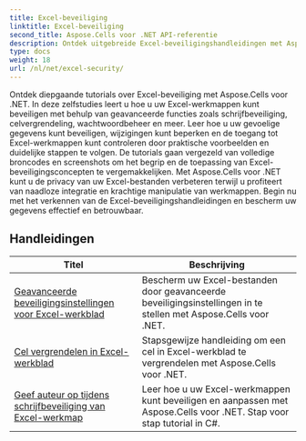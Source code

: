 ```yaml
---
title: Excel-beveiliging
linktitle: Excel-beveiliging
second_title: Aspose.Cells voor .NET API-referentie
description: Ontdek uitgebreide Excel-beveiligingshandleidingen met Aspose.Cells voor .NET. Bescherm uw Excel-bestanden en beheer de toegang tot gevoelige gegevens.
type: docs
weight: 18
url: /nl/net/excel-security/
---
```

Ontdek diepgaande tutorials over Excel-beveiliging met Aspose.Cells voor .NET. In deze zelfstudies leert u hoe u uw Excel-werkmappen kunt beveiligen met behulp van geavanceerde functies zoals schrijfbeveiliging, celvergrendeling, wachtwoordbeheer en meer. Leer hoe u uw gevoelige gegevens kunt beveiligen, wijzigingen kunt beperken en de toegang tot Excel-werkmappen kunt controleren door praktische voorbeelden en duidelijke stappen te volgen. De tutorials gaan vergezeld van volledige broncodes en screenshots om het begrip en de toepassing van Excel-beveiligingsconcepten te vergemakkelijken. Met Aspose.Cells voor .NET kunt u de privacy van uw Excel-bestanden verbeteren terwijl u profiteert van naadloze integratie en krachtige manipulatie van werkmappen. Begin nu met het verkennen van de Excel-beveiligingshandleidingen en bescherm uw gegevens effectief en betrouwbaar.

## Handleidingen 
| Titel | Beschrijving |
| --- | --- |
| [Geavanceerde beveiligingsinstellingen voor Excel-werkblad](./advanced-protection-settings-for-excel-worksheet/) | Bescherm uw Excel-bestanden door geavanceerde beveiligingsinstellingen in te stellen met Aspose.Cells voor .NET. |  
| [Cel vergrendelen in Excel-werkblad](./lock-cell-in-excel-worksheet/) | Stapsgewijze handleiding om een cel in Excel-werkblad te vergrendelen met Aspose.Cells voor .NET. |  
| [Geef auteur op tijdens schrijfbeveiliging van Excel-werkmap](./specify-author-while-write-protecting-excel-workbook/) | Leer hoe u uw Excel-werkmappen kunt beveiligen en aanpassen met Aspose.Cells voor .NET. Stap voor stap tutorial in C#. |  